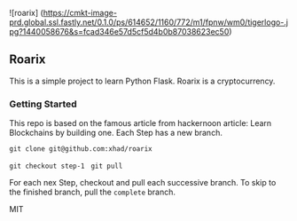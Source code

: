 ![roarix] (https://cmkt-image-prd.global.ssl.fastly.net/0.1.0/ps/614652/1160/772/m1/fpnw/wm0/tigerlogo-.jpg?1440058676&s=fcad346e57d5cf5d4b0b87038623ec50)

## Roarix

This is a simple project to learn Python Flask. Roarix is a cryptocurrency.


### Getting Started

This repo is based on the famous article from hackernoon article: Learn Blockchains by building one. Each Step has a new branch.

```git clone git@github.com:xhad/roarix```

```git checkout step-1```
``` git pull```

For each nex Step, checkout and pull each successive branch. To skip to the finished branch, pull the ```complete``` branch.


MIT


